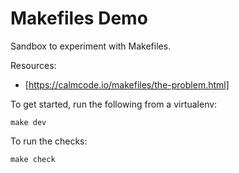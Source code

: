 # Makefiles Demo

Sandbox to experiment with Makefiles.

Resources:
- [https://calmcode.io/makefiles/the-problem.html]

To get started, run the following from a virtualenv:

```
make dev
```

To run the checks:

```
make check
```